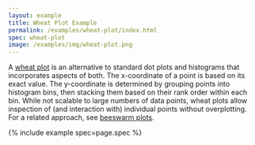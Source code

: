 ```yaml
---
layout: example
title: Wheat Plot Example
permalink: /examples/wheat-plot/index.html
spec: wheat-plot
image: /examples/img/wheat-plot.png
---
```


A [wheat plot](http://www.perceptualedge.com/articles/visual_business_intelligence/the_datavis_jitterbug.pdf) is an alternative to standard dot plots and histograms that incorporates aspects of both. The x-coordinate of a point is based on its exact value. The y-coordinate is determined by grouping points into histogram bins, then stacking them based on their rank order within each bin. While not scalable to large numbers of data points, wheat plots allow inspection of (and interaction with) individual points without overplotting. For a related approach, see [beeswarm plots](../beeswarm-plot/).

{% include example spec=page.spec %}
